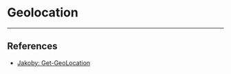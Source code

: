 # Geolocation

---
## References

- [Jakoby: Get-GeoLocation](https://github.com/I-Am-Jakoby/PowerShell-for-Hackers/blob/main/Functions/Get-GeoLocation.md)